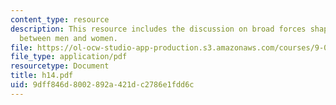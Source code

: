 ```yaml
---
content_type: resource
description: This resource includes the discussion on broad forces shaping the relationship
  between men and women.
file: https://ol-ocw-studio-app-production.s3.amazonaws.com/courses/9-00-introduction-to-psychology-fall-2004/9dff846d8002892a421dc2786e1fdd6c_h14.pdf
file_type: application/pdf
resourcetype: Document
title: h14.pdf
uid: 9dff846d-8002-892a-421d-c2786e1fdd6c
---
```

